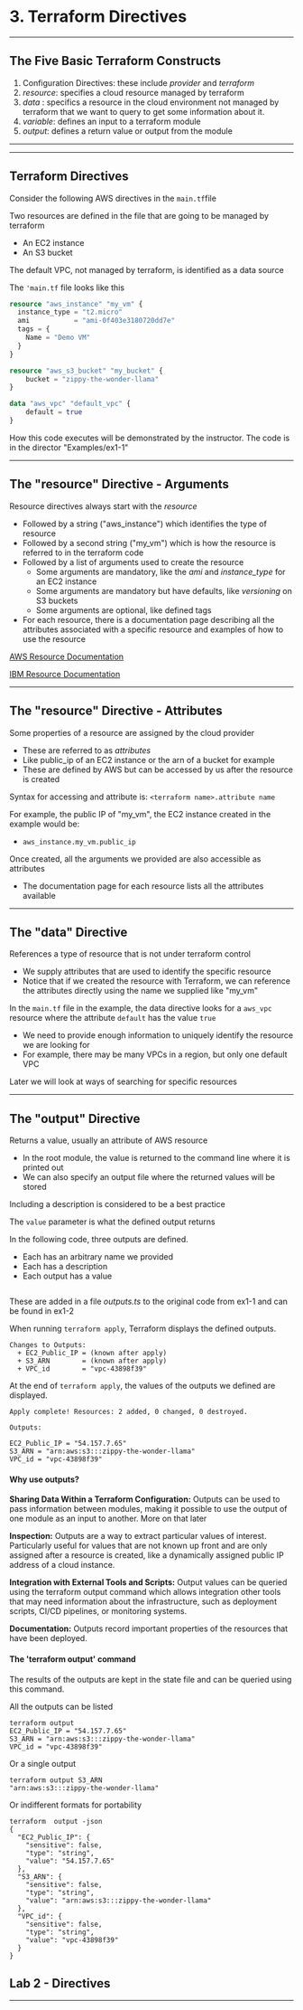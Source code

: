 # 3. Terraform Directives

---

## The Five Basic Terraform Constructs

1. Configuration Directives: these include _provider_ and _terraform_
2. _resource_: specifies a cloud resource managed by terraform
3. _data_ : specifics a resource in the cloud environment not managed by terraform that we want to query to get some information about it.
4. _variable_: defines an input to a terraform module
5. _output_: defines a return value or output from the module

---


---

## Terraform Directives

Consider the following AWS directives in the `main.tf`file

Two resources are defined in the file that are going to be managed by terraform
- An EC2 instance 
- An S3 bucket

The default VPC, not managed by terraform, is identified as a data source

The `'main.tf` file looks like this

```terraform
resource "aws_instance" "my_vm" {
  instance_type = "t2.micro"
  ami           = "ami-0f403e3180720dd7e"
  tags = {
    Name = "Demo VM"
  }
}

resource "aws_s3_bucket" "my_bucket" {
    bucket = "zippy-the-wonder-llama"
}

data "aws_vpc" "default_vpc" {
    default = true
}
```

How this code executes will be demonstrated by the instructor. The code is in the director "Examples/ex1-1"

---


## The "resource" Directive - Arguments

Resource directives always start with the _resource_
- Followed by a string ("aws_instance") which identifies the type of resource 
- Followed by a second string ("my_vm") which is how the resource is referred to in the terraform code 
- Followed by a list of arguments used to create the resource
  - Some arguments are mandatory, like the _ami_ and _instance_type_ for an EC2 instance
  - Some arguments are mandatory but have defaults, like _versioning_ on S3 buckets
  - Some arguments are optional, like defined tags
- For each resource, there is a documentation page describing all the attributes associated with a specific resource and examples of how to use the resource

[AWS Resource Documentation](https://registry.terraform.io/providers/hashicorp/aws/latest/docs)

[IBM Resource Documentation](https://registry.terraform.io/providers/IBM-Cloud/ibm/latest/docs)

---

## The "resource" Directive - Attributes

Some properties of a resource are assigned by the cloud provider
- These are referred to as _attributes_
- Like public_ip of an EC2 instance or the arn of a bucket for example
- These are defined by AWS but can be accessed by us after the resource is created

Syntax for accessing and attribute is: `<terraform name>.attribute name`

For example, the public IP of "my_vm", the EC2 instance created in the example would be: 
  - `aws_instance.my_vm.public_ip`

Once created, all the arguments we provided are also accessible as attributes
  - The documentation page for each resource lists all the attributes available

---


## The "data" Directive

References a type of resource that is not under terraform control
  - We supply attributes that are used to identify the specific resource
  - Notice that if we created the resource with Terraform, we can reference the attributes directly using the name we supplied like "my_vm"

In the `main.tf` file in the example, the data directive looks for a `aws_vpc` resource where the attribute `default` has the value `true`
  - We need to provide enough information to uniquely identify the resource we are looking for
  - For example, there may be many VPCs in a region, but only one default VPC 

Later we will look at ways of searching for specific resources

---


## The "output" Directive

Returns a value, usually an attribute of AWS resource
  - In the root module, the value is returned to the command line where it is printed out
  - We can also specify an output file where the returned values will be stored

Including a description is considered to be a best practice

The `value` parameter is what the defined output returns

In the following code, three outputs are defined.
- Each has an arbitrary name we provided
- Each has a description
- Each output has a value

```terraform

```

These are added in a file _outputs.ts_ to the original code from ex1-1 and can be found in ex1-2

When running `terraform apply`, Terraform displays the defined outputs.

```console
Changes to Outputs:
  + EC2_Public_IP = (known after apply)
  + S3_ARN        = (known after apply)
  + VPC_id        = "vpc-43898f39"
```

At the end of `terraform apply`, the values of the outputs we defined are displayed.

```console 
Apply complete! Resources: 2 added, 0 changed, 0 destroyed.

Outputs:

EC2_Public_IP = "54.157.7.65"
S3_ARN = "arn:aws:s3:::zippy-the-wonder-llama"
VPC_id = "vpc-43898f39"
```

#### Why use outputs?

**Sharing Data Within a Terraform Configuration:** Outputs can be used to pass information between modules, making it possible to use the output of one module as an input to another. More on that later

**Inspection:** Outputs are a way to extract particular values of interest. Particularly useful for values that are not known up front and are only assigned after a resource is created, like a dynamically assigned public IP address of a cloud instance.

**Integration with External Tools and Scripts:** Output values can be queried using the terraform output command which allows integration other tools that may need information about the infrastructure, such as deployment scripts, CI/CD pipelines, or monitoring systems.

**Documentation:** Outputs record important properties of the resources that have been deployed. 

#### The 'terraform output' command 

The results of the outputs are kept in the state file and can be queried using this command.

All the outputs can be listed

```console
terraform output
EC2_Public_IP = "54.157.7.65"
S3_ARN = "arn:aws:s3:::zippy-the-wonder-llama"
VPC_id = "vpc-43898f39"
```

Or a single output

```console
terraform output S3_ARN
"arn:aws:s3:::zippy-the-wonder-llama"
```

Or indifferent formats for portability

```console
terraform  output -json
{
  "EC2_Public_IP": {
    "sensitive": false,
    "type": "string",
    "value": "54.157.7.65"
  },
  "S3_ARN": {
    "sensitive": false,
    "type": "string",
    "value": "arn:aws:s3:::zippy-the-wonder-llama"
  },
  "VPC_id": {
    "sensitive": false,
    "type": "string",
    "value": "vpc-43898f39"
  }
}
```

## Lab 2 - Directives

---




